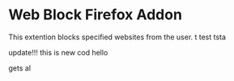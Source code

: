 # Web Block Firefox Addon

This extention blocks specified websites from the user.
t
test
tsta

update!!!
this is new cod
hello

gets
al
